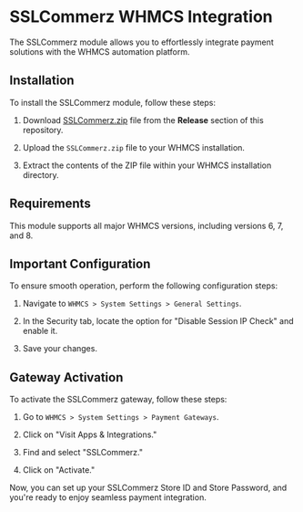 # SSLCommerz WHMCS Integration

The SSLCommerz module allows you to effortlessly integrate payment solutions with the WHMCS automation platform.

## Installation

To install the SSLCommerz module, follow these steps:

1. Download [SSLCommerz.zip](https://github.com/rtraselbd/SSLCommerzWHMCS/releases/download/1.0.0/SSLCommerz.zip) file from the **Release** section of this repository.

2. Upload the `SSLCommerz.zip` file to your WHMCS installation.

3. Extract the contents of the ZIP file within your WHMCS installation directory.

## Requirements

This module supports all major WHMCS versions, including versions 6, 7, and 8.

## Important Configuration

To ensure smooth operation, perform the following configuration steps:

1. Navigate to `WHMCS > System Settings > General Settings`.

2. In the Security tab, locate the option for "Disable Session IP Check" and enable it.

3. Save your changes.

## Gateway Activation

To activate the SSLCommerz gateway, follow these steps:

1. Go to `WHMCS > System Settings > Payment Gateways`.

2. Click on "Visit Apps & Integrations."

3. Find and select "SSLCommerz."

4. Click on "Activate."

Now, you can set up your SSLCommerz Store ID and Store Password, and you're ready to enjoy seamless payment integration.